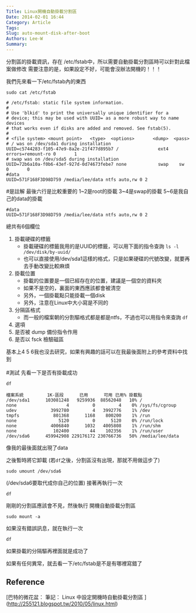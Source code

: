 ```yaml
---
Title: Linux開機自動掛載分割區
Date: 2014-02-01 16:44
Category: Article
Tags: 
Slug: auto-mount-disk-after-boot
Authors: Lee-W
Summary: 
---
```


分割區的掛載資訊，存在 /etc/fstab中，所以需要自動掛載分割區時可以針對此檔案做修改
需要注意的是，如果設定不好，可能會沒辦法開機的！！！
<!--more-->
我們先來看一下/etc/fstab內的東西
```shell
sudo cat /etc/fstab
```

```
# /etc/fstab: static file system information.
#
# Use 'blkid' to print the universally unique identifier for a
# device; this may be used with UUID= as a more robust way to name devices
# that works even if disks are added and removed. See fstab(5).
#
# <file system> <mount point>   <type>  <options>       <dump>  <pass>
# / was on /dev/sda1 during installation
UUID=c5744283-f105-47e9-8a2e-21f477d895b7 /               ext4    errors=remount-ro 0       1
# swap was on /dev/sda5 during installation
UUID=72b6a10a-f0b6-43ef-927d-0d74673febe7 none            swap    sw              0       0
#data
UUID=571F168F3D98D759 /media/lee/data ntfs auto,rw 0 2
```
\#是註解
最後六行是比較重要的
1~2是root的掛載
3~4是swap的掛載
5~6是我自己的data的掛載


```
#data
UUID=571F168F3D98D759 /media/lee/data ntfs auto,rw 0 2
```

總共有6個欄位

1. 掛載硬碟的標籤
    - 掛載硬碟的標籤我用的是UUID的標籤，可以用下面的指令查詢
    `ls -l /dev/disk/by-uuid/`
    - 也可以直接使用/dev/sda1這樣的格式，只是如果硬碟的代號改變，就要再去手動改變比較麻煩 
2. 掛載位置
    - 掛載的位置要是一個已經存在的位置，建議是一個空的資料夾
    - 如果不是空的，裏面的東西應該都會被清空
    - 另外，一個掛載點只能掛載一個disk
    - 另外，注意在Linux中大小寫是不同的
3. 分隔區格式
    - 而一般的檔案朝的分割驅格式都是都是ntfs，不過也可以用指令來查詢
    `df`
4. 選項
5. 是否被 dump 備份指令作用
6. 是否以 fsck 檢驗磁區

基本上4 5 6我也沒去研究，如果有興趣的話可以在我最後面附上的參考資料中找到
</br>
</br>
#測試
先看一下是否有掛載成功
```
df
```

```
檔案系統         1K-區段      已用      可用 已用% 掛載點
/dev/sda1      103081248   9259936  88562048   10% /
none                   4         0         4    0% /sys/fs/cgroup
udev             3992780         4   3992776    1% /dev
tmpfs             801368      1168    800200    1% /run
none                5120         0      5120    0% /run/lock
none             4006840      1032   4005808    1% /run/shm
none              102400        44    102356    1% /run/user
/dev/sda6      459942908 229176172 230766736   50% /media/lee/data
```
像我的最後面就出現了data

之後暫時將它卸載 (若`df`之後，分割區沒有出現，那就不用做這步了)
```
sudo umount /dev/sda6
```

(/dev/sda6要取代成你自己的位置)
接著再執行一次
```
df
```

剛剛的分割區應該會不見，然後執行
開機自動掛載分割區
```
sudo mount -a
```

如果沒有錯誤訊息，就在執行一次
```
df
```

如果掛載的分隔驅再裡面就是成功了

如果有任何異常，就去看一下/etc/fstab是不是有哪裡寫錯了


## Reference
[巴特的微花盆： 筆記： Linux 中設定開機時自動掛載分割區 ] (http://255121.blogspot.tw/2010/05/linux.html)